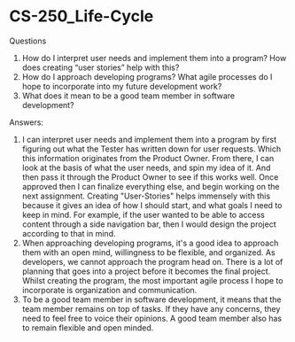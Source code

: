 # CS-250_Life-Cycle
Questions 
   1.  How do I interpret user needs and implement them into a program? How does creating “user stories” help with this?
   2.  How do I approach developing programs? What agile processes do I hope to incorporate into my future development work?
   3.  What does it mean to be a good team member in software development?
   
   
Answers:
1. I can interpret user needs and implement them into a program by first figuring out what the Tester has written down for user requests. Which this information originates from the Product Owner. From there, I can look at the basis of what the user needs, and spin my idea of it. And then pass it through the Product Owner to see if this works well. Once approved then I can finalize everything else, and begin working on the next assignment. Creating "User-Stories" helps immensely with this because it gives an idea of how I should start, and what goals I need to keep in mind. For example, if the user wanted to be able to access content through a side navigation bar, then I would design the project according to that in mind. 
2. When approaching developing programs, it's a good idea to approach them with an open mind,  willingness to be flexible, and organized. As developers, we cannot approach the program head on. There is a lot of planning that goes into a project before it becomes the final project. Whilst creating the program, the most important agile process I hope to incorporate is organization and communication. 
3. To be a good team member in software development, it means that the team member remains on top of tasks. If they have any concerns, they need to feel free to voice their opinions. A good team member also has to remain flexible and open minded. 


